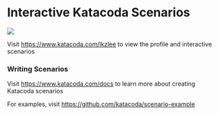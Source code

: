 # Interactive Katacoda Scenarios

[![](http://shields.katacoda.com/katacoda/lkzlee/count.svg)](https://www.katacoda.com/lkzlee "Get your profile on Katacoda.com")

Visit https://www.katacoda.com/lkzlee to view the profile and interactive scenarios

### Writing Scenarios
Visit https://www.katacoda.com/docs to learn more about creating Katacoda scenarios

For examples, visit https://github.com/katacoda/scenario-example

